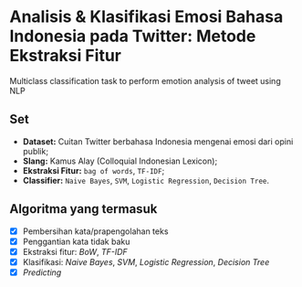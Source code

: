 # Analisis & Klasifikasi Emosi Bahasa Indonesia pada Twitter: Metode Ekstraksi Fitur
Multiclass classification task to perform emotion analysis of tweet using NLP

## Set
- **Dataset:** Cuitan Twitter berbahasa Indonesia mengenai emosi dari opini publik;
- **Slang:** Kamus Alay (Colloquial Indonesian Lexicon);
- **Ekstraksi Fitur:** `bag of words`, `TF-IDF`;
- **Classifier:** `Naive Bayes`, `SVM`, `Logistic Regression`, `Decision Tree`.

## Algoritma yang termasuk
- [x] Pembersihan kata/prapengolahan teks
- [x] Penggantian kata tidak baku
- [x] Ekstraksi fitur: *BoW*, *TF-IDF*
- [x] Klasifikasi: *Naive Bayes*, *SVM*, *Logistic Regression*, *Decision Tree*
- [x] *Predicting*
